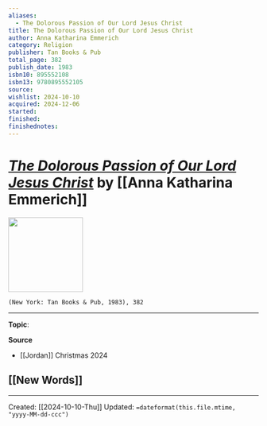 ```yaml
---
aliases:
  - The Dolorous Passion of Our Lord Jesus Christ
title: The Dolorous Passion of Our Lord Jesus Christ
author: Anna Katharina Emmerich
category: Religion
publisher: Tan Books & Pub
total_page: 382
publish_date: 1983
isbn10: 895552108
isbn13: 9780895552105
source: 
wishlist: 2024-10-10
acquired: 2024-12-06
started: 
finished: 
finishednotes:
---
```

# *[The Dolorous Passion of Our Lord Jesus Christ]()* by [[Anna Katharina Emmerich]]

<img src="http://books.google.com/books/content?id=bJSza-8XyXgC&printsec=frontcover&img=1&zoom=1&source=gbs_api" width=150>

`(New York: Tan Books & Pub, 1983), 382`



--- 
**Topic**: 

**Source**
- [[Jordan]] Christmas 2024
 
**[[New Words]]**
- 

---
Created: [[2024-10-10-Thu]]
Updated: `=dateformat(this.file.mtime, "yyyy-MM-dd-ccc")`